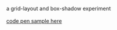 a grid-layout and box-shadow experiment<br> </br>
<a href = "https://codepen.io/retr0ville/full/MWEWgwB">code pen sample here</a>
